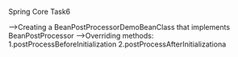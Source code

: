 Spring Core Task6

-->Creating a BeanPostProcessorDemoBeanClass that implements BeanPostProcessor
-->Overriding methods:
1.postProcessBeforeInitialization
2.postProcessAfterInitializationa